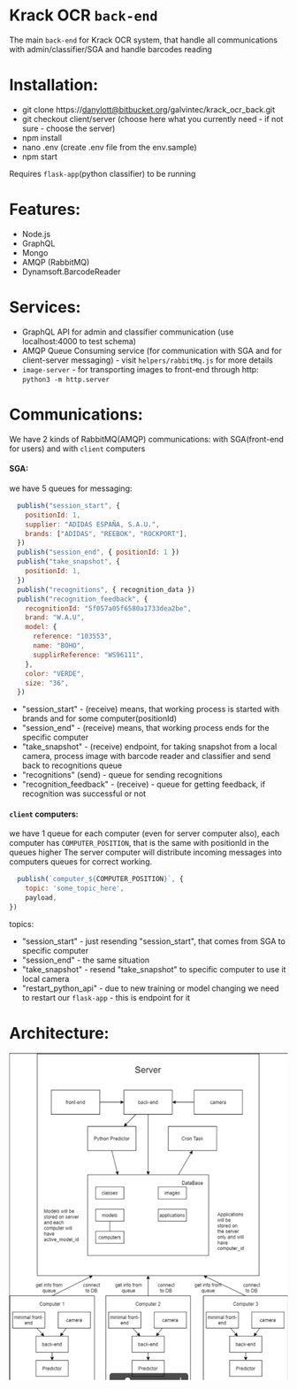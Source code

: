# Krack OCR `back-end`

The main `back-end` for Krack OCR system, that handle all communications with admin/classifier/SGA and handle barcodes reading

# Installation:
- git clone https://danylott@bitbucket.org/galvintec/krack_ocr_back.git
- git checkout client/server (choose here what you currently need - if not sure - choose the server)
- npm install
- nano .env (create .env file from the env.sample)
- npm start

Requires `flask-app`(python classifier) to be running

# Features:
- Node.js
- GraphQL
- Mongo
- AMQP (RabbitMQ)
- Dynamsoft.BarcodeReader

# Services:
- GraphQL API for admin and classifier communication (use localhost:4000 to test schema)
- AMQP Queue Consuming service (for communication with SGA and for client-server messaging) - 
  visit `helpers/rabbitMq.js` for more details
- `image-server` - for transporting images to front-end through http: `python3 -m http.server`

# Communications:

We have 2 kinds of RabbitMQ(AMQP) communications: with SGA(front-end for users) and with `client` computers

#### SGA:

we have 5 queues for messaging:
```javascript
  publish("session_start", {
    positionId: 1,
    supplier: "ADIDAS ESPAÑA, S.A.U.",
    brands: ["ADIDAS", "REEBOK", "ROCKPORT"],
  })
  publish("session_end", { positionId: 1 })
  publish("take_snapshot", {
    positionId: 1,
  })
  publish("recognitions", { recognition_data })
  publish("recognition_feedback", {
    recognitionId: "5f057a05f6580a1733dea2be",
    brand: "W.A.U",
    model: {
      reference: "103553",
      name: "BOHO",
      supplirReference: "WS96111",
    },
    color: "VERDE",
    size: "36",
  })
```
- "session_start" - (receive) means, that working process is started with brands and for some computer(positionId)
- "session_end" - (receive) means, that working process ends for the specific computer
- "take_snapshot" - (receive) endpoint, for taking snapshot from a local camera, process image with barcode reader 
  and classifier and send back to recognitions queue
- "recognitions" (send) - queue for sending recognitions
- "recognition_feedback" - (receive) - queue for getting feedback, if recognition was successful or not

#### `client` computers:

we have 1 queue for each computer (even for server computer also), each computer has `COMPUTER_POSITION`,
that is the same with positionId in the queues higher
The server computer will distribute incoming messages into computers queues for correct working.

```javascript
  publish(`computer_${COMPUTER_POSITION}`, { 
    topic: 'some_topic_here',
    payload,
})
```

topics:
- "session_start" - just resending "session_start", that comes from SGA to specific computer
- "session_end" - the same situation
- "take_snapshot" - resend "take_snapshot" to specific computer to use it local camera
- "restart_python_api" - due to new training or model changing we need to restart our `flask-app` - this is endpoint for it

# Architecture:

![img.png](examples/client-server.png)